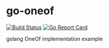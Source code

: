 # go-oneof

[![Build Status](https://travis-ci.org/gertd/go-oneof.svg?branch=master)](https://travis-ci.org/gertd/go-oneof) 
[![Go Report Card](https://goreportcard.com/badge/github.com/gertd/go-oneof)](https://goreportcard.com/report/github.com/gertd/go-oneof) 

golang OneOf implementation example 

